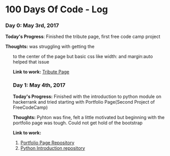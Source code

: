 # 100 Days Of Code - Log

### Day 0: May 3rd, 2017 

**Today's Progress**: Finished the tribute page, first free code camp project 

**Thoughts:** was struggling with getting the <ul> to the center of the page but basic css like width: and margin:auto helped that issue

**Link to work:** [Tribute Page](https://codepen.io/kaus1995/pen/ggpoWd)


### Day 1: May 4th, 2017

**Today's Progress:** Finished with the introduction to python module on hackerrank and tried starting with Portfolio Page(Second Project of FreeCodeCamp)

**Thoughts:** Pyhton was fine, felt a little motivated but beginning with the portfolio page was tough. Could not get hold of the bootstrap

**Link to work:** 
1) [Portfolio Page Repository](https://github.com/kaus1995/PortfolioPage)
2) [Python Introduction repository](https://github.com/kaus1995/IntroductionPythonHackerRank)